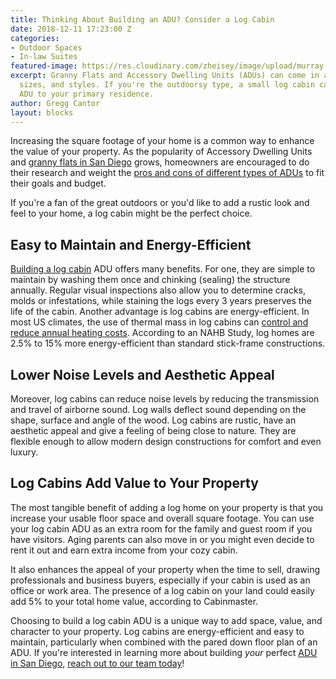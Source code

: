 ```yaml
---
title: Thinking About Building an ADU? Consider a Log Cabin
date: 2018-12-11 17:23:00 Z
categories:
- Outdoor Spaces
- In-law Suites
featured-image: https://res.cloudinary.com/zheisey/image/upload/murray-lampert/misc/log-cabin-adu.jpg
excerpt: Granny Flats and Accessory Dwelling Units (ADUs) can come in all shapes,
  sizes, and styles. If you're the outdoorsy type, a small log cabin can make a great
  ADU to your primary residence.
author: Gregg Cantor
layout: blocks
---
```


Increasing the square footage of your home is a common way to enhance the value of your property. As the popularity of Accessory Dwelling Units and [granny flats in San Diego](/simple-homeowners-guide-to-san-diego-granny-flats/) grows, homeowners are encouraged to do their research and weight the [pros and cons of different types of ADUs](/infographic-pros-cons-different-adu-types/) to fit their goals and budget.  

If you're a fan of the great outdoors or you'd like to add a rustic look and feel to your home, a log cabin might be the perfect choice.

## Easy to Maintain and Energy-Efficient

[Building a log cabin](https://riverwoodcabins.com/cabins/) ADU offers many benefits. For one, they are simple to maintain by washing them once and chinking (sealing) the structure annually. Regular visual inspections also allow you to determine cracks, molds or infestations, while staining the logs every 3 years preserves the life of the cabin. Another advantage is log cabins are energy-efficient. In most US climates, the use of thermal mass in log cabins can [control and reduce annual heating costs](https://loghomes.org/wp-content/uploads/2013/06/EnergyPerformanceWP_2010.pdf). According to an NAHB Study, log homes are 2.5% to 15% more energy-efficient than standard stick-frame constructions.

## Lower Noise Levels and Aesthetic Appeal

Moreover, log cabins can reduce noise levels by reducing the transmission and travel of airborne sound. Log walls deflect sound depending on the shape, surface and angle of the wood. Log cabins are rustic, have an aesthetic appeal and give a feeling of being close to nature. They are flexible enough to allow modern design constructions for comfort and even luxury.
 
## Log Cabins Add Value to Your Property

The most tangible benefit of adding a log home on your property is that you increase your usable floor space and overall square footage. You can use your log cabin ADU as an extra room for the family and guest room if you have visitors. Aging parents can also move in or you might even decide to rent it out and earn extra income from your cozy cabin.

It also enhances the appeal of your property when the time to sell, drawing professionals and business buyers, especially if your cabin is used as an office or work area. The presence of a log cabin on your land could easily add 5% to your total home value, according to Cabinmaster.

Choosing to build a log cabin ADU is a unique way to add space, value, and character to your property. Log cabins are energy-efficient and easy to maintain, particularly when combined with the pared down floor plan of an ADU. If you're interested in learning more about building _your_ perfect [ADU in San Diego](/san-diego-in-law-suites), [reach out to our team today](#quick-contact)!